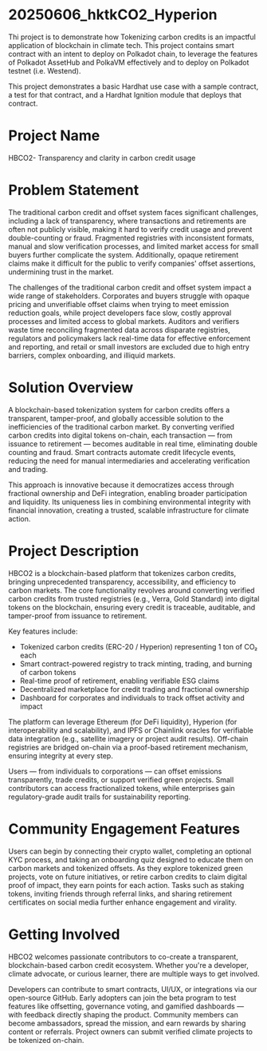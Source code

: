 
# 20250606_hktkCO2_Hyperion

Thi project is to demonstrate how Tokenizing carbon credits is an impactful application of blockchain in climate tech. This project contains smart contract with an intent to deploy on Polkadot chain, to leverage the features of Polkadot AssetHub and PolkaVM effectively and to deploy on Polkadot testnet (i.e. Westend). 


This project demonstrates a basic Hardhat use case with a sample contract, a test for that contract, and a Hardhat Ignition module that deploys that contract.

# Project Name
HBCO2- Transparency and clarity in carbon credit usage​

# Problem Statement
The traditional carbon credit and offset system faces significant challenges, including a lack of transparency, where transactions and retirements are often not publicly visible, making it hard to verify credit usage and prevent double-counting or fraud. Fragmented registries with inconsistent formats, manual and slow verification processes, and limited market access for small buyers further complicate the system. Additionally, opaque retirement claims make it difficult for the public to verify companies' offset assertions, undermining trust in the market.​

The challenges of the traditional carbon credit and offset system impact a wide range of stakeholders. Corporates and buyers struggle with opaque pricing and unverifiable offset claims when trying to meet emission reduction goals, while project developers face slow, costly approval processes and limited access to global markets. Auditors and verifiers waste time reconciling fragmented data across disparate registries, regulators and policymakers lack real-time data for effective enforcement and reporting, and retail or small investors are excluded due to high entry barriers, complex onboarding, and illiquid markets.​


# Solution Overview
A blockchain-based tokenization system for carbon credits offers a transparent, tamper-proof, and globally accessible solution to the inefficiencies of the traditional carbon market. By converting verified carbon credits into digital tokens on-chain, each transaction — from issuance to retirement — becomes auditable in real time, eliminating double counting and fraud. Smart contracts automate credit lifecycle events, reducing the need for manual intermediaries and accelerating verification and trading. ​

This approach is innovative because it democratizes access through fractional ownership and DeFi integration, enabling broader participation and liquidity. Its uniqueness lies in combining environmental integrity with financial innovation, creating a trusted, scalable infrastructure for climate action.

# Project Description
HBCO2 is a blockchain-based platform that tokenizes carbon credits, bringing unprecedented transparency, accessibility, and efficiency to carbon markets. The core functionality revolves around converting verified carbon credits from trusted registries (e.g., Verra, Gold Standard) into digital tokens on the blockchain, ensuring every credit is traceable, auditable, and tamper-proof from issuance to retirement.​

Key features include:​
- Tokenized carbon credits (ERC-20 /  Hyperion) representing 1 ton of CO₂ each​
- Smart contract-powered registry to track minting, trading, and burning of carbon tokens​
- Real-time proof of retirement, enabling verifiable ESG claims​
- Decentralized marketplace for credit trading and fractional ownership​
- Dashboard for corporates and individuals to track offset activity and impact​

The platform can leverage Ethereum (for DeFi liquidity), Hyperion (for interoperability and scalability), and IPFS or Chainlink oracles for verifiable data integration (e.g., satellite imagery or project audit results). Off-chain registries are bridged on-chain via a proof-based retirement mechanism, ensuring integrity at every step.​

Users — from individuals to corporations — can offset emissions transparently, trade credits, or support verified green projects. Small contributors can access fractionalized tokens, while enterprises gain regulatory-grade audit trails for sustainability reporting.​

# Community Engagement Features
Users can begin by connecting their crypto wallet, completing an optional KYC process, and taking an onboarding quiz designed to educate them on carbon markets and tokenized offsets. As they explore tokenized green projects, vote on future initiatives, or retire carbon credits to claim digital proof of impact, they earn points for each action. Tasks such as staking tokens, inviting friends through referral links, and sharing retirement certificates on social media further enhance engagement and virality.

# Getting Involved
HBCO2 welcomes passionate contributors to co-create a transparent, blockchain-based carbon credit ecosystem. Whether you're a developer, climate advocate, or curious learner, there are multiple ways to get involved.​

Developers can contribute to smart contracts, UI/UX, or integrations via our open-source GitHub. Early adopters can join the beta program to test features like offsetting, governance voting, and gamified dashboards — with feedback directly shaping the product. Community members can become ambassadors, spread the mission, and earn rewards by sharing content or referrals. Project owners can submit verified climate projects to be tokenized on-chain.

